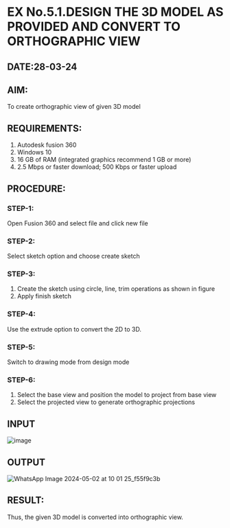 # EX No.5.1.DESIGN THE 3D MODEL AS PROVIDED AND CONVERT TO ORTHOGRAPHIC VIEW
## DATE:28-03-24

## AIM: 
To create orthographic view of given 3D model

## REQUIREMENTS: 
1. Autodesk fusion 360
2. Windows 10
3. 16 GB of RAM (integrated graphics recommend 1 GB or more)
4. 2.5 Mbps or faster download; 500 Kbps or faster upload 

## PROCEDURE:

### STEP-1:
Open Fusion 360 and select file and click new file

### STEP-2:
Select sketch option and choose create sketch

### STEP-3: 
1. Create the sketch using circle, line, trim operations as shown in figure
2. Apply finish sketch 

### STEP-4:
 Use the extrude option to convert the 2D to 3D.

### STEP-5:
Switch to drawing mode from design mode 
          
### STEP-6:
1. Select the base view and position the model to project from base view 
2. Select the projected view to generate orthographic projections

## INPUT
![image](https://user-images.githubusercontent.com/113594316/199408705-ed302b2a-90c3-41c0-9cc4-791a93366e2a.png)

## OUTPUT

![WhatsApp Image 2024-05-02 at 10 01 25_f55f9c3b](https://github.com/karuniya2005/EX-No.5.1.-DESIGN-THE-3D-MODEL-AS-PROVIDED-AND-CONVERT-TO-ORTHOGRAPHIC-VIEW/assets/161425769/f59b93cc-0b8b-4e91-afa7-fa15053d5c7d)

## RESULT:
Thus, the given 3D model is converted into orthographic view.



